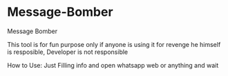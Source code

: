 # Message-Bomber
Message Bomber

This tool is for fun purpose only if anyone is using it for revenge he himself is resposible, Developer is not responsible

How to Use:
Just Filling info and open whatsapp web or anything and wait
